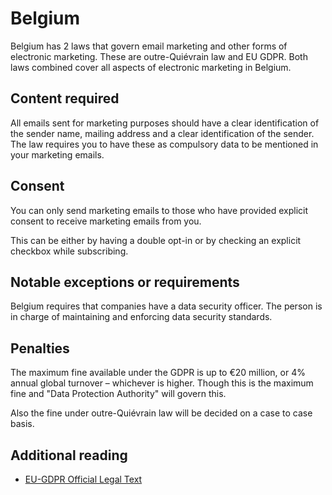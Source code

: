 # Belgium

Belgium has 2 laws that govern email marketing and other forms of electronic marketing. These are outre-Quiévrain law and EU GDPR. Both laws combined cover all aspects of electronic marketing in Belgium.

## Content required

All emails sent for marketing purposes should have a clear identification of the sender name, mailing address and a clear identification of the sender. The law requires you to have these as compulsory data to be mentioned in your marketing emails.

## Consent

You can only send marketing emails to those who have provided explicit consent to receive marketing emails from you.

This can be either by having a double opt-in or by checking an explicit checkbox while subscribing.

## Notable exceptions or requirements

Belgium requires that companies have a data security officer. The person is in charge of maintaining and enforcing data security standards.

## Penalties

The maximum fine available under the GDPR is up to €20 million, or 4% annual global turnover – whichever is higher. Though this is the maximum fine and "Data Protection Authority" will govern this.

Also the fine under outre-Quiévrain law will be decided on a case to case basis.

## Additional reading

- [EU-GDPR Official Legal Text](https://gdpr-info.eu/)
